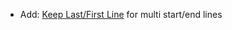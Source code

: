 * Add: [Keep Last/First Line](snippets/snippets-manipulation#start-end-multiple-lines) for multi start/end lines